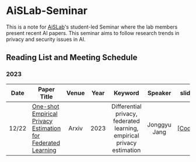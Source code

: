 # AiSLab-Seminar

This is a note for [AiSLab](https://aislab.postech.ac.kr/)'s student-led Seminar where the lab members present recent AI papers. 
This seminar aims to follow research trends in privacy and security issues in AI. 

## Reading List and Meeting Schedule

### 2023

| Date | **Paper Title** | **Venue** | **Year** | **Keyword** | **Speaker** | **slide** |
| :----: | --------------- | :----: | ---- | :----: | :----: | :----: | 
| 12/22 | [One-shot Empirical Privacy Estimation for Federated Learning](https://arxiv.org/abs/2302.03098) | Arxiv | 2023 | Differential privacy, federated learning, empirical privacy estimation | Jonggyu Jang | [[Code]](https://github.com/ndb796/MachineUnlearning) | 
